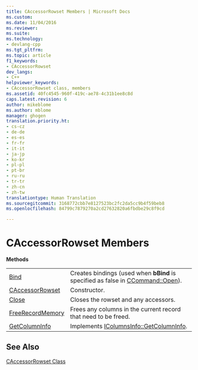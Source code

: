 ```yaml
---
title: CAccessorRowset Members | Microsoft Docs
ms.custom: 
ms.date: 11/04/2016
ms.reviewer: 
ms.suite: 
ms.technology:
- devlang-cpp
ms.tgt_pltfrm: 
ms.topic: article
f1_keywords:
- CAccessorRowset
dev_langs:
- C++
helpviewer_keywords:
- CAccessorRowset class, members
ms.assetid: 40fc4545-960f-419c-ae78-4c31b1ee8c8d
caps.latest.revision: 6
author: mikeblome
ms.author: mblome
manager: ghogen
translation.priority.ht:
- cs-cz
- de-de
- es-es
- fr-fr
- it-it
- ja-jp
- ko-kr
- pl-pl
- pt-br
- ru-ru
- tr-tr
- zh-cn
- zh-tw
translationtype: Human Translation
ms.sourcegitcommit: 3168772cbb7e8127523bc2fc2da5cc9b4f59beb8
ms.openlocfilehash: 84799c7879270a2cd27632820a6fbdbe29c8f9cd

---
```

# CAccessorRowset Members
**Methods**  
  
|||  
|-|-|  
|[Bind](../../data/oledb/caccessorrowset-bind.md)|Creates bindings (used when **bBind** is specified as false in [CCommand::Open](../../data/oledb/ccommand-open.md)).|  
|[CAccessorRowset](../../data/oledb/caccessorrowset-caccessorrowset.md)|Constructor.|  
|[Close](../../data/oledb/caccessorrowset-close.md)|Closes the rowset and any accessors.|  
|[FreeRecordMemory](../../data/oledb/caccessorrowset-freerecordmemory.md)|Frees any columns in the current record that need to be freed.|  
|[GetColumnInfo](../../data/oledb/caccessorrowset-getcolumninfo.md)|Implements [IColumnsInfo::GetColumnInfo](https://msdn.microsoft.com/en-us/library/ms722704.aspx).|  
  
## See Also  
 [CAccessorRowset Class](../../data/oledb/caccessorrowset-class.md)


<!--HONumber=Jan17_HO2-->


